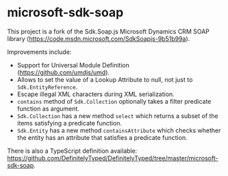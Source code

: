# microsoft-sdk-soap
This project is a fork of the Sdk.Soap.js Microsoft Dynamics CRM SOAP library (https://code.msdn.microsoft.com/SdkSoapjs-9b51b99a).

Improvements include:

* Support for Universal Module Definition (https://github.com/umdjs/umd).
* Allows to set the value of a Lookup Attribute to null, not just to ``Sdk.EntityReference``.
* Escape illegal XML characters during XML serialization.
* ``contains`` method of ``Sdk.Collection`` optionally takes a filter predicate function as argument.
* ``Sdk.Collection`` has a new method ``select`` which returns a subset of the items satisfying a predicate function.
* ``Sdk.Entity`` has a new method ``containsAttribute`` which checks whether the entity has an attribute that satisfies a predicate function.

There is also a TypeScript definition available: https://github.com/DefinitelyTyped/DefinitelyTyped/tree/master/microsoft-sdk-soap.
